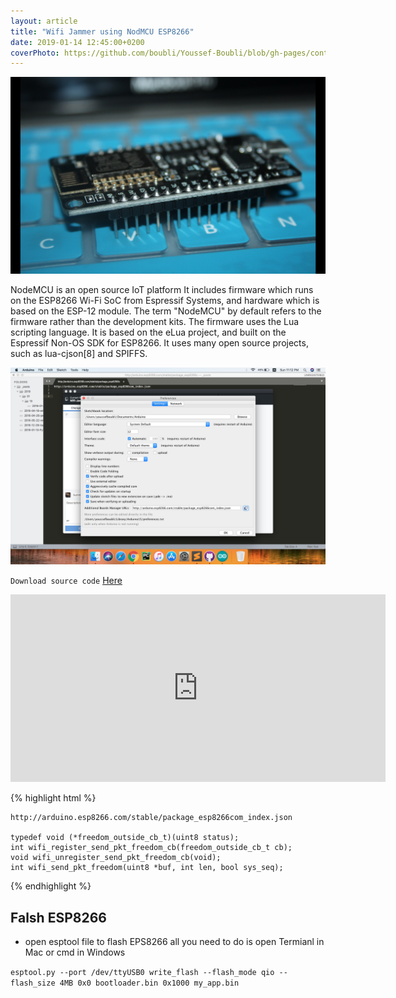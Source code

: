 ```yaml
---
layout: article
title: "Wifi Jammer using NodMCU ESP8266"
date: 2019-01-14 12:45:00+0200
coverPhoto: https://github.com/boubli/Youssef-Boubli/blob/gh-pages/contents/images/2019/01/Screen%20Shot%202019-01-14%20at%2012.49.38%20AM.png?raw=true
---
```


![](https://github.com/boubli/Youssef-Boubli/blob/gh-pages/contents/images/2019/01/Screen%20Shot%202019-01-14%20at%2012.50.01%20AM.png?raw=true)

NodeMCU is an open source IoT platform It includes firmware which runs on the ESP8266 Wi-Fi SoC from Espressif Systems, and hardware which is based on the ESP-12 module. The term "NodeMCU" by default refers to the firmware rather than the development kits. The firmware uses the Lua scripting language. It is based on the eLua project, and built on the Espressif Non-OS SDK for ESP8266. It uses many open source projects, such as lua-cjson[8] and SPIFFS.

![](https://github.com/boubli/Youssef-Boubli/blob/gh-pages/contents/images/2019/01/Screen%20Shot%202019-01-13%20at%2011.12.02%20PM.png?raw=true)

`Download source code` [Here](https://github.com/boubli/Wifi-Jammer-NodeMCU/archive/master.zip)


<center><iframe width="600" height="300" src="https://www.youtube.com/embed/zD2M8a9pqCM" frameborder="0" allow="accelerometer; autoplay; encrypted-media; gyroscope; picture-in-picture" allowfullscreen></iframe></center>

{% highlight html %}

	http://arduino.esp8266.com/stable/package_esp8266com_index.json

	typedef void (*freedom_outside_cb_t)(uint8 status);
	int wifi_register_send_pkt_freedom_cb(freedom_outside_cb_t cb);
	void wifi_unregister_send_pkt_freedom_cb(void);
	int wifi_send_pkt_freedom(uint8 *buf, int len, bool sys_seq);

{% endhighlight %}

## Falsh ESP8266 
 * open esptool file to flash EPS8266 all you need to do is open Termianl in Mac or cmd in Windows

 `esptool.py --port /dev/ttyUSB0 write_flash --flash_mode qio --flash_size 4MB 0x0 bootloader.bin 0x1000 my_app.bin`
 

